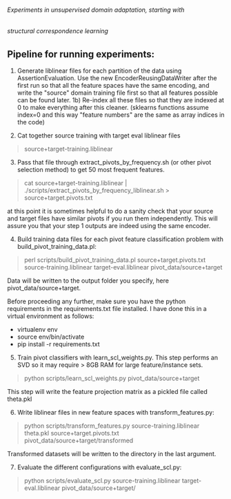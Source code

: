 ###### Experiments in unsupervised domain adaptation, starting with
###### structural correspondence learning

## Pipeline for running experiments:
1) Generate liblinear files for each partition of the data using AssertionEvaluation.
Use the new EncoderReusingDataWriter after the first run so that all the feature
spaces have the same encoding, and write the "source" domain training file first
so that all features possible can be found later.
1b) Re-index all these files so that they are indexed at 0 to make everything after this cleaner.
(sklearns functions assume index=0 and this way "feature numbers" are the same as array indices in the code)

2) Cat together source training with target eval liblinear files
> source+target-training.liblinear

3) Pass that file through extract_pivots_by_frequency.sh (or other pivot selection method)
to get 50 most frequent features.
> cat source+target-training.liblinear | ./scripts/extract_pivots_by_frequency_liblinear.sh > source+target.pivots.txt

at this point it is sometimes helpful to do a sanity check that your source and target files have similar pivots if you run them independently. This will assure you that your step 1 outputs are indeed using the same encoder.

4) Build training data files for each pivot feature classification problem with build_pivot_training_data.pl:
> perl scripts/build_pivot_training_data.pl source+target.pivots.txt source-training.liblinear target-eval.liblinear  pivot_data/source+target

Data will be written to the output folder you specify, here pivot_data/source+target.

Before proceeding any further, make sure you have the python requirements
in the requirements.txt file installed. I have done this in a virtual environment
as follows:

* virtualenv env
* source env/bin/activate
* pip install -r requirements.txt

5) Train pivot classifiers with learn_scl_weights.py. This step performs an
SVD so it may require > 8GB RAM for large feature/instance sets.
> python scripts/learn_scl_weights.py pivot_data/source+target

This step will write the feature projection matrix as a pickled file called theta.pkl

6) Write liblinear files in new feature spaces with transform_features.py:
> python scripts/transform_features.py source-training.liblinear theta.pkl source+target.pivots.txt pivot_data/source+target/transformed

Transformed datasets will be written to the directory in the last argument.

7) Evaluate the different configurations with evaluate_scl.py:
> python scripts/evaluate_scl.py source-training.liblinear target-eval.liblinear pivot_data/source+target/
